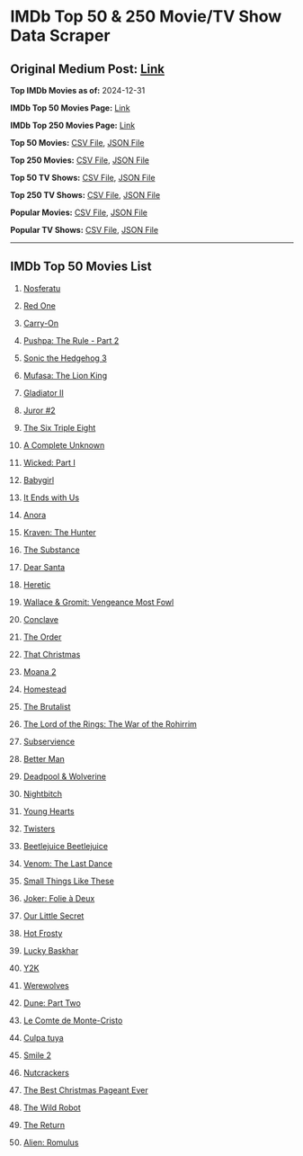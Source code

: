 # IMDb Top 50 & 250 Movie/TV Show Data Scraper

## Original Medium Post: [Link](https://medium.com/@nishantsahoo/which-movie-should-i-watch-5c83a3c0f5b1)

**Top IMDb Movies as of:** 2024-12-31

**IMDb Top 50 Movies Page:** [Link](https://www.imdb.com/search/title/?title_type=feature&release_date=2024-01-01,2024-12-31)

**IMDb Top 250 Movies Page:** [Link](https://www.imdb.com/chart/top/)

**Top 50 Movies:** [CSV File](/data/top50/movies.csv), [JSON File](/data/top50/movies.json)

**Top 250 Movies:** [CSV File](/data/top250/movies.csv), [JSON File](/data/top250/movies.json)

**Top 50 TV Shows:** [CSV File](/data/top50/shows.csv), [JSON File](/data/top50/shows.json)

**Top 250 TV Shows:** [CSV File](/data/top250/shows.csv), [JSON File](/data/top250/shows.json)

**Popular Movies:** [CSV File](/data/popular/movies.csv), [JSON File](/data/popular/movies.json)

**Popular TV Shows:** [CSV File](/data/popular/shows.csv), [JSON File](/data/popular/shows.json)

---

## IMDb Top 50 Movies List

1. [Nosferatu](https://www.imdb.com/title/tt5040012/)

2. [Red One](https://www.imdb.com/title/tt14948432/)

3. [Carry-On](https://www.imdb.com/title/tt21382296/)

4. [Pushpa: The Rule - Part 2](https://www.imdb.com/title/tt16539454/)

5. [Sonic the Hedgehog 3](https://www.imdb.com/title/tt18259086/)

6. [Mufasa: The Lion King](https://www.imdb.com/title/tt13186482/)

7. [Gladiator II](https://www.imdb.com/title/tt9218128/)

8. [Juror #2](https://www.imdb.com/title/tt27403986/)

9. [The Six Triple Eight](https://www.imdb.com/title/tt24458622/)

10. [A Complete Unknown](https://www.imdb.com/title/tt11563598/)

11. [Wicked: Part I](https://www.imdb.com/title/tt1262426/)

12. [Babygirl](https://www.imdb.com/title/tt30057084/)

13. [It Ends with Us](https://www.imdb.com/title/tt10655524/)

14. [Anora](https://www.imdb.com/title/tt28607951/)

15. [Kraven: The Hunter](https://www.imdb.com/title/tt8790086/)

16. [The Substance](https://www.imdb.com/title/tt17526714/)

17. [Dear Santa](https://www.imdb.com/title/tt2396431/)

18. [Heretic](https://www.imdb.com/title/tt28015403/)

19. [Wallace & Gromit: Vengeance Most Fowl](https://www.imdb.com/title/tt17163970/)

20. [Conclave](https://www.imdb.com/title/tt20215234/)

21. [The Order](https://www.imdb.com/title/tt26625693/)

22. [That Christmas](https://www.imdb.com/title/tt14855468/)

23. [Moana 2](https://www.imdb.com/title/tt13622970/)

24. [Homestead](https://www.imdb.com/title/tt29137778/)

25. [The Brutalist](https://www.imdb.com/title/tt8999762/)

26. [The Lord of the Rings: The War of the Rohirrim](https://www.imdb.com/title/tt14824600/)

27. [Subservience](https://www.imdb.com/title/tt24871974/)

28. [Better Man](https://www.imdb.com/title/tt14260836/)

29. [Deadpool & Wolverine](https://www.imdb.com/title/tt6263850/)

30. [Nightbitch](https://www.imdb.com/title/tt12810074/)

31. [Young Hearts](https://www.imdb.com/title/tt15245268/)

32. [Twisters](https://www.imdb.com/title/tt12584954/)

33. [Beetlejuice Beetlejuice](https://www.imdb.com/title/tt2049403/)

34. [Venom: The Last Dance](https://www.imdb.com/title/tt16366836/)

35. [Small Things Like These](https://www.imdb.com/title/tt27196021/)

36. [Joker: Folie à Deux](https://www.imdb.com/title/tt11315808/)

37. [Our Little Secret](https://www.imdb.com/title/tt31022050/)

38. [Hot Frosty](https://www.imdb.com/title/tt32359447/)

39. [Lucky Baskhar](https://www.imdb.com/title/tt27540542/)

40. [Y2K](https://www.imdb.com/title/tt27218960/)

41. [Werewolves](https://www.imdb.com/title/tt15041836/)

42. [Dune: Part Two](https://www.imdb.com/title/tt15239678/)

43. [Le Comte de Monte-Cristo](https://www.imdb.com/title/tt26446278/)

44. [Culpa tuya](https://www.imdb.com/title/tt28510079/)

45. [Smile 2](https://www.imdb.com/title/tt29268110/)

46. [Nutcrackers](https://www.imdb.com/title/tt30144381/)

47. [The Best Christmas Pageant Ever](https://www.imdb.com/title/tt2347285/)

48. [The Wild Robot](https://www.imdb.com/title/tt29623480/)

49. [The Return](https://www.imdb.com/title/tt19861162/)

50. [Alien: Romulus](https://www.imdb.com/title/tt18412256/)
